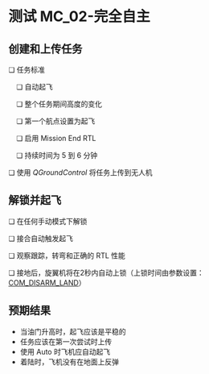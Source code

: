 # 测试 MC_02-完全自主

## 创建和上传任务

❏ 任务标准

&nbsp;&nbsp;&nbsp;&nbsp;❏ 自动起飞

&nbsp;&nbsp;&nbsp;&nbsp;❏ 整个任务期间高度的变化

&nbsp;&nbsp;&nbsp;&nbsp;❏ 第一个航点设置为起飞

&nbsp;&nbsp;&nbsp;&nbsp;❏ 启用 Mission End RTL

&nbsp;&nbsp;&nbsp;&nbsp;❏ 持续时间为 5 到 6 分钟

❏ 使用 *QGroundControl* 将任务上传到无人机


## 解锁并起飞

❏ 在任何手动模式下解锁

❏ 接合自动触发起飞

❏ 观察跟踪，转弯和正确的 RTL 性能

❏ 接地后，旋翼机将在2秒内自动上锁（上锁时间由参数设置：[COM_DISARM_LAND](../advanced/parameter_reference.md#COM_DISARM_LAND)）



## 预期结果

* 当油门升高时，起飞应该是平稳的
* 任务应该在第一次尝试时上传
* 使用 Auto 时飞机应自动起飞
* 着陆时，飞机没有在地面上反弹




<!-- 
MC_002 - Full autonomous

-   Make sure the auto-disarm is enabled
-   QGC open test1_mission.plan and sync to the vehicle
-   Takeoff from QGC start mission slider
-   Check the vehicle completes the mission
-   Let the vehicle to auto land, take manual control if needed and explain the reason in log description.
-   Check the vehicle disarms by itself.
-->
